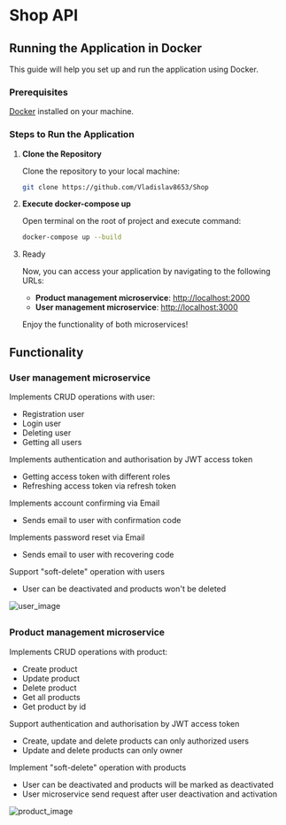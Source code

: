 ﻿# Shop API


## Running the Application in Docker

This guide will help you set up and run the application using Docker.

### Prerequisites

[Docker](https://www.docker.com/get-started) installed on your machine.


### Steps to Run the Application

1. **Clone the Repository**

   Clone the repository to your local machine:

   ```bash
   git clone https://github.com/Vladislav8653/Shop
   
2. **Execute docker-compose up**

    Open terminal on the root of project and execute command:
    
    ```bash
    docker-compose up --build
   
3. Ready

    Now, you can access your application by navigating to the following URLs:
    
    - **Product management microservice**: [http://localhost:2000](http://localhost:2000)
    - **User management microservice**: [http://localhost:3000](http://localhost:3000)
    
    Enjoy the functionality of both microservices!


## Functionality
### User management microservice

Implements CRUD operations with user:
   - Registration user
   - Login user
   - Deleting user
   - Getting all users

Implements authentication and authorisation by JWT access token
   - Getting access token with different roles
   - Refreshing access token via refresh token

Implements account confirming via Email
   - Sends email to user with confirmation code

Implements password reset via Email
   - Sends email to user with recovering code

Support "soft-delete" operation with users
   - User can be deactivated and products won't be deleted 

![user_image](assets/user_image.png)
##

### Product management microservice

Implements CRUD operations with product:
   - Create product
   - Update product
   - Delete product
   - Get all products
   - Get product by id

Support authentication and authorisation by JWT access token
   - Create, update and delete products can only authorized users
   - Update and delete products can only owner

Implement "soft-delete" operation with products
   - User can be deactivated and products will be marked as deactivated
   - User microservice send request after user deactivation and activation

![product_image](assets/product_image.png)


